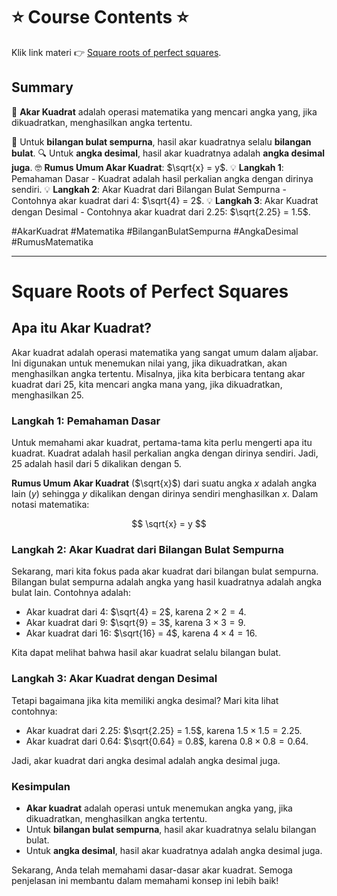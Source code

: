 # ⭐️ Course Contents ⭐️

Klik link materi 👉 [Square roots of perfect squares](https://www.khanacademy.org/math/algebra-basics/basic-alg-foundations/alg-basics-roots/a/square-roots-of-perfect-squares-art).
## Summary

🧮 **Akar Kuadrat** adalah operasi matematika yang mencari angka yang, jika dikuadratkan, menghasilkan angka tertentu.

🔢 Untuk **bilangan bulat sempurna**, hasil akar kuadratnya selalu **bilangan bulat**.
🔍 Untuk **angka desimal**, hasil akar kuadratnya adalah **angka desimal juga**.
🤓 **Rumus Umum Akar Kuadrat**: $\sqrt{x} = y$.
💡 **Langkah 1**: Pemahaman Dasar - Kuadrat adalah hasil perkalian angka dengan dirinya sendiri.
💡 **Langkah 2**: Akar Kuadrat dari Bilangan Bulat Sempurna - Contohnya akar kuadrat dari 4: $\sqrt{4} = 2$.
💡 **Langkah 3**: Akar Kuadrat dengan Desimal - Contohnya akar kuadrat dari 2.25: $\sqrt{2.25} = 1.5$.

#AkarKuadrat #Matematika #BilanganBulatSempurna #AngkaDesimal #RumusMatematika

---

# Square Roots of Perfect Squares

## Apa itu Akar Kuadrat?

Akar kuadrat adalah operasi matematika yang sangat umum dalam aljabar. Ini digunakan untuk menemukan nilai yang, jika dikuadratkan, akan menghasilkan angka tertentu. Misalnya, jika kita berbicara tentang akar kuadrat dari 25, kita mencari angka mana yang, jika dikuadratkan, menghasilkan 25.

### Langkah 1: Pemahaman Dasar

Untuk memahami akar kuadrat, pertama-tama kita perlu mengerti apa itu kuadrat. Kuadrat adalah hasil perkalian angka dengan dirinya sendiri. Jadi, 25 adalah hasil dari 5 dikalikan dengan 5.

**Rumus Umum Akar Kuadrat** ($\sqrt{x}$) dari suatu angka $x$ adalah angka lain ($y$) sehingga $y$ dikalikan dengan dirinya sendiri menghasilkan $x$. Dalam notasi matematika:

$$
\sqrt{x} = y
$$

### Langkah 2: Akar Kuadrat dari Bilangan Bulat Sempurna

Sekarang, mari kita fokus pada akar kuadrat dari bilangan bulat sempurna. Bilangan bulat sempurna adalah angka yang hasil kuadratnya adalah angka bulat lain. Contohnya adalah:

- Akar kuadrat dari 4: $\sqrt{4} = 2$, karena $2 \times 2 = 4$.
- Akar kuadrat dari 9: $\sqrt{9} = 3$, karena $3 \times 3 = 9$.
- Akar kuadrat dari 16: $\sqrt{16} = 4$, karena $4 \times 4 = 16$.

Kita dapat melihat bahwa hasil akar kuadrat selalu bilangan bulat.

### Langkah 3: Akar Kuadrat dengan Desimal

Tetapi bagaimana jika kita memiliki angka desimal? Mari kita lihat contohnya:

- Akar kuadrat dari 2.25: $\sqrt{2.25} = 1.5$, karena $1.5 \times 1.5 = 2.25$.
- Akar kuadrat dari 0.64: $\sqrt{0.64} = 0.8$, karena $0.8 \times 0.8 = 0.64$.

Jadi, akar kuadrat dari angka desimal adalah angka desimal juga.

### Kesimpulan

- **Akar kuadrat** adalah operasi untuk menemukan angka yang, jika dikuadratkan, menghasilkan angka tertentu.
- Untuk **bilangan bulat sempurna**, hasil akar kuadratnya selalu bilangan bulat.
- Untuk **angka desimal**, hasil akar kuadratnya adalah angka desimal juga.

Sekarang, Anda telah memahami dasar-dasar akar kuadrat. Semoga penjelasan ini membantu dalam memahami konsep ini lebih baik!